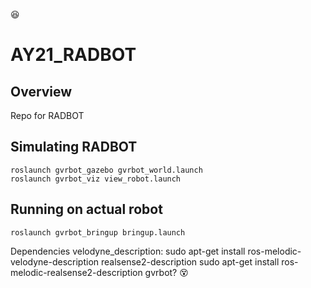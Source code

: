 :laughing:
# AY21_RADBOT

## Overview
Repo for RADBOT

## Simulating RADBOT

    roslaunch gvrbot_gazebo gvrbot_world.launch
    roslaunch gvrbot_viz view_robot.launch

## Running on actual robot

    roslaunch gvrbot_bringup bringup.launch

Dependencies
    velodyne_description:
    sudo apt-get install ros-melodic-velodyne-description
    realsense2-description
    sudo apt-get install ros-melodic-realsense2-description 
    gvrbot?
:dizzy_face:
